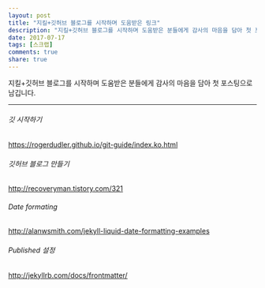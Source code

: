```yaml
---
layout: post
title: "지킬+깃허브 블로그를 시작하며 도움받은 링크"
description: "지킬+깃허브 블로그를 시작하며 도움받은 분들에게 감사의 마음을 담아 첫 포스팅으로 남깁니다."
date: 2017-07-17
tags: [스크랩]
comments: true
share: true
---
```


지킬+깃허브 블로그를 시작하며 도움받은 분들에게 감사의 마음을 담아 첫 포스팅으로 남깁니다.

---

###### 깃 시작하기
https://rogerdudler.github.io/git-guide/index.ko.html

###### 깃허브 블로그 만들기
http://recoveryman.tistory.com/321

###### Date formating
http://alanwsmith.com/jekyll-liquid-date-formatting-examples

###### Published 설정
http://jekyllrb.com/docs/frontmatter/